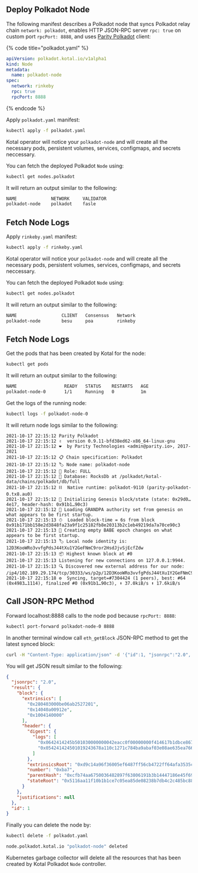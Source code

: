 ## Deploy Polkadot Node

The following manifest describes a Polkadot node that syncs Polkadot relay chain `network: polkadot`, enables HTTP JSON-RPC server `rpc: true` on custom port `rpcPort: 8888`, and uses [Parity Polkadot](https://github.com/paritytech/polkadot) client:

{% code title="polkadot.yaml" %}
```yaml
apiVersion: polkadot.kotal.io/v1alpha1
kind: Node
metadata:
  name: polkadot-node
spec:
  network: rinkeby
  rpc: true
  rpcPort: 8888
```
{% endcode %}

Apply `polkadot.yaml` manifest:

```bash
kubectl apply -f polkadot.yaml
```

Kotal operator will notice your `polkadot-node` and will create all the necessary pods, persistent volumes, services, configmaps, and secrets neccessary.

You can fetch the deployed Polkadot `Node` using:

```bash
kubectl get nodes.polkadot
```
It will return an output similar to the following:

```bash
NAME             NETWORK     VALIDATOR
polkadot-node    polkadot    fasle
```

## Fetch Node Logs


Apply `rinkeby.yaml` manifest:

```bash
kubectl apply -f rinkeby.yaml
```

Kotal operator will notice your `polkadot-node` and will create all the necessary pods, persistent volumes, services, configmaps, and secrets neccessary.

You can fetch the deployed Polkadot `Node` using:

```bash
kubectl get nodes.polkadot
```
It will return an output similar to the following:

```bash
NAME                 CLIENT   Consensus   Network
polkadot-node        besu     poa         rinkeby
```

## Fetch Node Logs

Get the pods that has been created by Kotal for the node:

```bash
kubectl get pods
```

It will return an output similar to the following:

```bash
NAME                  READY   STATUS    RESTARTS   AGE
polkadot-node-0       1/1     Running   0          1m
```

Get the logs of the running node:

```bash
kubectl logs -f polkadot-node-0
```

It will return node logs similar to the following:

```
2021-10-17 22:15:12 Parity Polkadot
2021-10-17 22:15:12 ✌️  version 0.9.11-bfd38ed62-x86_64-linux-gnu
2021-10-17 22:15:12 ❤️  by Parity Technologies <admin@parity.io>, 2017-2021
2021-10-17 22:15:12 📋 Chain specification: Polkadot
2021-10-17 22:15:12 🏷 Node name: polkadot-node
2021-10-17 22:15:12 👤 Role: FULL
2021-10-17 22:15:12 💾 Database: RocksDb at /polkadot/kotal-data/chains/polkadot/db/full
2021-10-17 22:15:12 ⛓  Native runtime: polkadot-9110 (parity-polkadot-0.tx8.au0)
2021-10-17 22:15:12 🔨 Initializing Genesis block/state (state: 0x29d0…4e17, header-hash: 0x91b1…90c3)
2021-10-17 22:15:12 👴 Loading GRANDPA authority set from genesis on what appears to be first startup.
2021-10-17 22:15:13 ⏱  Loaded block-time = 6s from block 0x91b171bb158e2d3848fa23a9f1c25182fb8e20313b2c1eb49219da7a70ce90c3
2021-10-17 22:15:13 👶 Creating empty BABE epoch changes on what appears to be first startup.
2021-10-17 22:15:13 🏷 Local node identity is: 12D3KooWRo3vvfgPdsJ44tXu1Y2GeFNmC9ror2HsdJjvSjEcfZdw
2021-10-17 22:15:13 📦 Highest known block at #0
2021-10-17 22:15:13 Listening for new connections on 127.0.0.1:9944.
2021-10-17 22:15:13 🔍 Discovered new external address for our node: /ip4/102.189.29.174/tcp/30333/ws/p2p/12D3KooWRo3vvfgPdsJ44tXu1Y2GeFNmC9ror2HsdJjvSjEcfZdw
2021-10-17 22:15:18 ⚙️  Syncing, target=#7304424 (1 peers), best: #64 (0x4983…1114), finalized #0 (0x91b1…90c3), ⬇ 37.0kiB/s ⬆ 17.6kiB/s
```

## Call JSON-RPC Method

Forward localhost:8888 calls to the node pod because `rpcPort: 8888`:

```bash
kubectl port-forward polkadot-node-0 8888
```

In another terminal window call `eth_getBlock` JSON-RPC method to get the latest synced block:

```bash
curl -H "Content-Type: application/json" -d '{"id":1, "jsonrpc":"2.0", "method": "chain_getBlock", "params": []}' 0.0.0.0:8888
```

You will get JSON result similar to the following:

```JSON
{
  "jsonrpc": "2.0",
  "result": {
    "block": {
      "extrinsics": [
        "0x280403000be06ab2527201",
        "0x14040a00912e",
        "0x1004140000"
      ],
      "header": {
        "digest": {
          "logs": [
            "0x0642414245b501030000000042eacc0f00000000f414617b1dbce8671e029af90ae45c4b51d2f8d77d7876ae5f19dd42b7cb213775f40642dc2d86dd0a16169008e2d8735c849d7113da468be33b1c85819310024daffbee165156a2c17919fdc592754960a5587b6affc81f3e9c260364da2200",
            "0x054241424501019243678a110c1271c784ba9abaf03e08ae635ea766ce953853bfb1e3c0f70b5c95907240de74e57aa379c8428cd9933f097e32f9ef82caf261277ba4dc573b8b"
          ]
        },
        "extrinsicsRoot": "0xd9c14a96f36005ef6487ff56cb4722ff64afa3535cb1464c988767084094566c",
        "number": "0xba7",
        "parentHash": "0xcfb74aa6750036482897f63806191b3b14447186e45f69c43fcb72e02b57871f",
        "stateRoot": "0x5116aa11f10b1b1ce7c05ea85de08238b7db4c2c485bc88a9167e3b0a153368b"
      }
    },
    "justifications": null
  },
  "id": 1
}
```

Finally you can delete the node by:

```bash
kubectl delete -f polkadot.yaml

node.polkadot.kotal.io "polkadot-node" deleted
```

Kubernetes garbage collector will delete all the resources that has been created by Kotal Polkadot `Node` controller.